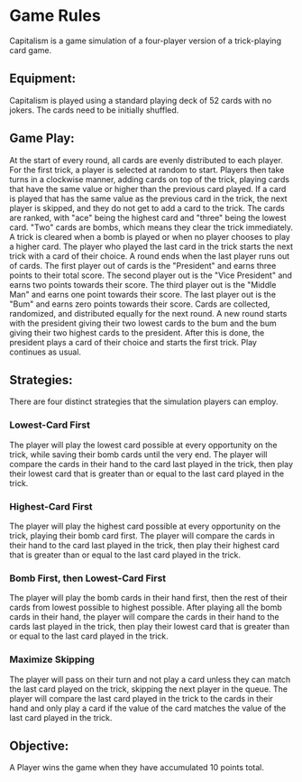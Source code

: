 # Game Rules
Capitalism is a game simulation of a four-player version of a trick-playing card game.

## Equipment:
Capitalism is played using a standard playing deck of 52 cards with no jokers. The cards need to be initially shuffled.

## Game Play:
At the start of every round, all cards are evenly distributed to each player. For the first trick, a player is selected at random to start. Players then take turns in a clockwise manner, adding cards on top of the trick, playing cards that have the same value or higher than the previous card played. If a card is played that has the same value as the previous card in the trick, the next player is skipped, and they do not get to add a card to the trick. The cards are ranked, with "ace" being the highest card and "three" being the lowest card. "Two" cards are bombs, which means they clear the trick immediately. A trick is cleared when a bomb is played or when no player chooses to play a higher card. The player who played the last card in the trick starts the next trick with a card of their choice. A round ends when the last player runs out of cards. The first player out of cards is the "President" and earns three points to their total score. The second player out is the "Vice President" and earns two points towards their score. The third player out is the "Middle Man" and earns one point towards their score. The last player out is the "Bum" and earns zero points towards their score. Cards are collected, randomized, and distributed equally for the next round. A new round starts with the president giving their two lowest cards to the bum and the bum giving their two highest cards to the president. After this is done, the president plays a card of their choice and starts the first trick. Play continues as usual.

## Strategies:
There are four distinct strategies that the simulation players can employ.

### Lowest-Card First
The player will play the lowest card possible at every opportunity on the trick, while saving their bomb cards until the very end. The player will compare the cards in their hand to the card last played in the trick, then play their lowest card that is greater than or equal to the last card played in the trick.

### Highest-Card First
The player will play the highest card possible at every opportunity on the trick, playing their bomb card first. The player will compare the cards in their hand to the card last played in the trick, then play their highest card that is greater than or equal to the last card played in the trick.

### Bomb First, then Lowest-Card First
The player will play the bomb cards in their hand first, then the rest of their cards from lowest possible to highest possible. After playing all the bomb cards in their hand, the player will compare the cards in their hand to the cards last played in the trick, then play their lowest card that is greater than or equal to the last card played in the trick.

### Maximize Skipping
The player will pass on their turn and not play a card unless they can match the last card played on the trick, skipping the next player in the queue. The player will compare the last card played in the trick to the cards in their hand and only play a card if the value of the card matches the value of the last card played in the trick.

## Objective:

A Player wins the game when they have accumulated 10 points total.